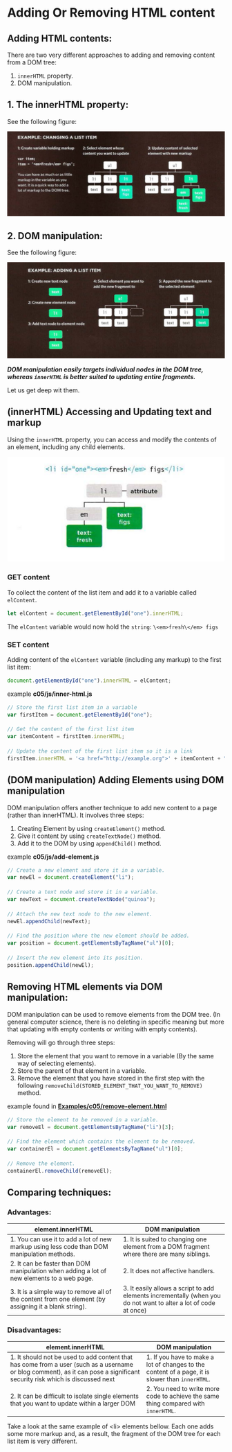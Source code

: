 # Adding Or Removing HTML content

## Adding HTML contents:

There are two very different approaches to adding and removing content from a DOM tree:

1. `innerHTML` property.
2. DOM manipulation.

## 1. The innerHTML property:

See the following figure:

![adding_with_innerhtml](./adding_with_innerhtml.png)

## 2. DOM manipulation:

See the following figure:

![dom_manipulation](./dom_manipulation.png)

**_DOM manipulation easily targets individual nodes in the DOM tree, whereas `innerHTML` is better suited to updating entire fragments._**

Let us get deep wit them.

## (innerHTML) Accessing and Updating text and markup

Using the `innerHTML` property, you can access and modify the contents of an element, including any child elements.

![innerHTML](./innerHTML.png)

### GET content

To collect the content of the list item and add it to a variable called `elContent`.

```js
let elContent = document.getElementById("one").innerHTML;
```

The `elContent` variable would now hold the `string`: `\<em>fresh\</em> figs`

### SET content

Adding content of the `elContent` variable (including any markup) to the first list item:

```js
document.getElementById("one").innerHTML = elContent;
```

example **c05/js/inner-html.js**

```js
// Store the first list item in a variable
var firstItem = document.getElementById("one");

// Get the content of the first list item
var itemContent = firstItem.innerHTML;

// Update the content of the first list item so it is a link
firstItem.innerHTML = '<a href="http://example.org">' + itemContent + "</a>";
```

## (DOM manipulation) Adding Elements using DOM manipulation

DOM manipulation offers another technique to add new content to a page (rather than innerHTML). It involves three steps:

1. Creating Element by using `createElement()` method.
2. Give it content by using `createTextNode()` method.
3. Add it to the DOM by using `appendChild()` method.

example **c05/js/add-element.js**

```js
// Create a new element and store it in a variable.
var newEl = document.createElement("li");

// Create a text node and store it in a variable.
var newText = document.createTextNode("quinoa");

// Attach the new text node to the new element.
newEl.appendChild(newText);

// Find the position where the new element should be added.
var position = document.getElementsByTagName("ul")[0];

// Insert the new element into its position.
position.appendChild(newEl);
```

## Removing HTML elements via DOM manipulation:

DOM manipulation can be used to remove elements from the DOM tree. (In general computer science, there is no deleting in specific meaning but more that updating with empty contents or writing with empty contents).

Removing will go through three steps:

1. Store the element that you want to remove in a variable (By the same way of selecting elements).
2. Store the parent of that element in a variable.
3. Remove the element that you have stored in the first step with the following `removeChild(STORED_ELEMENT_THAT_YOU_WANT_TO_REMOVE)` method.

example found in **[Examples/c05/remove-element.html](../Examples/c05/remove-element.html)**

```js
// Store the element to be removed in a variable.
var removeEl = document.getElementsByTagName("li")[3];

// Find the element which contains the element to be removed.
var containerEl = document.getElementsByTagName("ul")[0];

// Remove the element.
containerEl.removeChild(removeEl);
```

## Comparing techniques:

### Advantages:

| element.innerHTML                                                                                     | DOM manipulation                                                                                                 |
| ----------------------------------------------------------------------------------------------------- | ---------------------------------------------------------------------------------------------------------------- |
| 1. You can use it to add a lot of new markup using less code than DOM manipulation methods.           | 1. It is suited to changing one element from a DOM fragment where there are many siblings.                       |
| 2. It can be faster than DOM manipulation when adding a lot of new elements to a web page.            | 2. It does not affective handlers.                                                                               |
| 3. It is a simple way to remove all of the content from one element (by assigning it a blank string). | 3. It easily allows a script to add elements incrementally (when you do not want to alter a lot of code at once) |

### Disadvantages:

| element.innerHTML                                                                                                                                                          | DOM manipulation                                                                                 |
| -------------------------------------------------------------------------------------------------------------------------------------------------------------------------- | ------------------------------------------------------------------------------------------------ |
| 1. It should not be used to add content that has come from a user (such as a username or blog comment), as it can pose a significant security risk which is discussed next | 1. If you have to make a lot of changes to the content of a page, it is slower than `innerHTML`. |
| 2. It can be difficult to isolate single elements that you want to update within a larger DOM                                                                              | 2. You need to write more code to achieve the same thing compared with `innerHTML`.              |

Take a look at the same example of \<li> elements bellow. Each one adds some more markup and, as a result, the fragment of the DOM tree for each
list item is very different.
